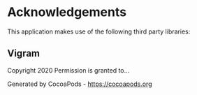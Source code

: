# Acknowledgements
This application makes use of the following third party libraries:

## Vigram

Copyright 2020
Permission is granted to...

Generated by CocoaPods - https://cocoapods.org
